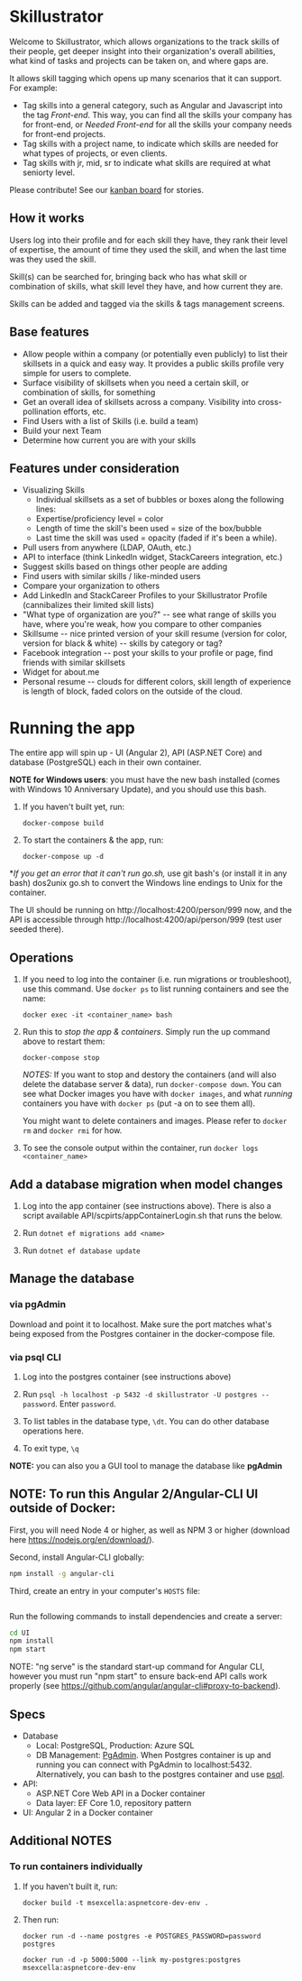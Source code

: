 # Skillustrator

Welcome to Skillustrator, which allows organizations to the track skills of their people, get deeper insight into their organization's overall abilities, what kind of tasks and projects can be taken on, and where gaps are. 

It allows skill tagging which opens up many scenarios that it can support. For example:
* Tag skills into a general category, such as Angular and Javascript into the tag *Front-end*. This way, you can find all the skills your company has for front-end, or *Needed Front-end* for all the skills your company needs for front-end projects.
* Tag skills with a project name, to indicate which skills are needed for what types of projects, or even clients. 
* Tag skills with jr, mid, sr to indicate what skills are required at what seniorty level. 

Please contribute! See our [kanban board](https://github.com/excellalabs/skillustrator/projects/1) for stories.

## How it works 

Users log into their profile and for each skill they have, they rank their level of expertise, the amount of time they used the skill, and when the last time was they used the skill. 

Skill(s) can be searched for, bringing back who has what skill or combination of skills, what skill level they have, and how current they are.

Skills can be added and tagged via the skills & tags management screens.

## Base features

* Allow people within a company (or potentially even publicly) to list their skillsets in a quick and easy way. It provides a public skills profile very simple for users to complete.
* Surface visibility of skillsets when you need a certain skill, or combination of skills, for something
* Get an overall idea of skillsets across a company. Visibility into cross-pollination efforts, etc.
* Find Users with a list of Skills (i.e. build a team)
* Build your next Team
* Determine how current you are with your skills 

## Features under consideration

* Visualizing Skills
    * Individual skillsets as a set of bubbles or boxes along the following lines:
    * Expertise/proficiency level = color
    * Length of time the skill's been used = size of the box/bubble
    * Last time the skill was used = opacity (faded if it's been a while).
* Pull users from anywhere (LDAP, OAuth, etc.)
* API to interface (think LinkedIn widget, StackCareers integration, etc.)
* Suggest skills based on things other people are adding
* Find users with similar skills / like-minded users
* Compare your organization to others
* Add LinkedIn and StackCareer Profiles to your Skillustrator Profile (cannibalizes their limited skill lists)
* "What type of organization are you?" -- see what range of skills you have, where you're weak, how you compare to other companies
* Skillsume -- nice printed version of your skill resume (version for color, version for black & white) -- skills by category or tag?
* Facebook integration -- post your skills to your profile or page, find friends with similar skillsets
* Widget for about.me
* Personal resume -- clouds for different colors, skill length of experience is length of block, faded colors on the outside of the cloud.

# Running the app

The entire app will spin up - UI (Angular 2), API (ASP.NET Core) and database (PostgreSQL) each in their own container. 

**NOTE for Windows users**: you must have the new bash installed (comes with Windows 10 Anniversary Update), and you should use this bash. 

1. If you haven't built yet, run: 

    `docker-compose build`

1. To start the containers & the app, run: 

    `docker-compose up -d`

**If you get an error that it can't run go.sh,* use git bash's (or install it in any bash) dos2unix go.sh to convert the Windows line endings to Unix for the container.

The UI should be running on http://localhost:4200/person/999 now, and the API is accessible through http://localhost:4200/api/person/999 (test user seeded there).

## Operations

1. If you need to log into the container (i.e. run migrations or troubleshoot), use this command. Use `docker ps` to list running containers and see the name:

    `docker exec -it <container_name> bash`

1. Run this to *stop the app & containers*. Simply run the up command above to restart them:

    `docker-compose stop`

    *NOTES:* 
    If you want to stop and destory the containers (and will also delete the database server & data), run `docker-compose down`. You can see what Docker images you have with `docker images`, and what *running* containers you have with `docker ps` (put -a on to see them all). 
    
    You might want to delete containers and images. Please refer to `docker rm` and `docker rmi` for how.

1. To see the console output within the container, run `docker logs <container_name>`

## Add a database migration when model changes 

1. Log into the app container (see instructions above). There is also a script available API/scpirts/appContainerLogin.sh that runs the below.

1. Run `dotnet ef migrations add <name>`

1. Run `dotnet ef database update`

## Manage the database 

### via pgAdmin 

Download and point it to localhost. Make sure the port matches what's being exposed from the Postgres container in the docker-compose file. 

### via psql CLI

1. Log into the postgres container (see instructions above)

1. Run `psql -h localhost -p 5432 -d skillustrator -U postgres --password`. Enter `password`.

1. To list tables in the database type, `\dt`. You can do other database operations here. 

1. To exit type, `\q`

**NOTE:** you can also you a GUI tool to manage the database like **pgAdmin**

## NOTE: To run this Angular 2/Angular-CLI UI outside of Docker:

First, you will need Node 4 or higher, as well as NPM 3 or higher (download here https://nodejs.org/en/download/).

Second, install Angular-CLI globally:
```bash
npm install -g angular-cli
```

Third, create an entry in your computer's `HOSTS` file:
```api   127.0.0.1
```

Run the following commands to install dependencies and create a server:

```bash
cd UI
npm install
npm start
```

NOTE: "ng serve" is the standard start-up command for Angular CLI, however you must run "npm start" to ensure back-end API calls work properly (see https://github.com/angular/angular-cli#proxy-to-backend).


## Specs

- Database
    - Local: PostgreSQL, Production: Azure SQL
    - DB Management: [PgAdmin](https://www.pgadmin.org/). When Postgres container is up and running you can connect with PgAdmin to localhost:5432. Alternatively, you can bash to the postgres container and use [psql](https://www.postgresql.org/docs/9.2/static/app-psql.html).
- API: 
    - ASP.NET Core Web API in a Docker container
    - Data layer: EF Core 1.0, repository pattern
- UI: Angular 2 in a Docker container

## Additional NOTES

### To run containers individually 

1. If you haven't built it, run:

    `docker build -t msexcella:aspnetcore-dev-env . `

1. Then run: 

    ```
    docker run -d --name postgres -e POSTGRES_PASSWORD=password postgres

    docker run -d -p 5000:5000 --link my-postgres:postgres msexcella:aspnetcore-dev-env 
    ```
